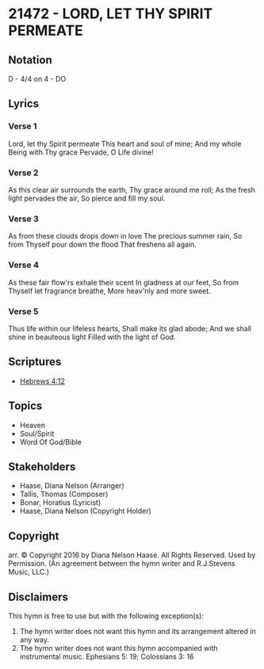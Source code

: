 # 21472 - LORD, LET THY SPIRIT PERMEATE

## Notation

D - 4/4 on 4 - DO

## Lyrics

### Verse 1

Lord, let thy Spirit permeate This heart and soul of mine; And my whole Being with Thy grace Pervade, O Life divine!

### Verse 2

As this clear air surrounds the earth, Thy grace around me roll; As the fresh light pervades the air, So pierce and fill my soul.

### Verse 3

As from these clouds drops down in love The precious summer rain, So from Thyself pour down the flood That freshens all again.

### Verse 4

As these fair flow'rs exhale their scent In gladness at our feet, So from Thyself let fragrance breathe, More heav'nly and more sweet.

### Verse 5

Thus life within our lifeless hearts, Shall make its glad abode; And we shall shine in beauteous light Filled with the light of God.


## Scriptures

- [Hebrews 4:12](https://www.biblegateway.com/passage/?search=Hebrews%204%3A12)

## Topics

- Heaven
- Soul/Spirit
- Word Of God/Bible

## Stakeholders

- Haase, Diana Nelson (Arranger)
- Tallis, Thomas (Composer)
- Bonar, Horatius (Lyricist)
- Haase, Diana Nelson (Copyright Holder)

## Copyright

arr. © Copyright 2016 by Diana Nelson Haase. All Rights Reserved. Used by Permission.
(An agreement between the hymn writer and R.J.Stevens Music, LLC.)

## Disclaimers

This hymn is free to use but with the following exception(s):
1. The hymn writer does not want this hymn and its arrangement altered in any way.
2. The hymn writer does not want this hymn accompanied with instrumental music.
Ephesians 5: 19; Colossians 3: 16


